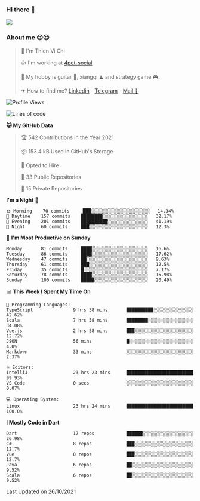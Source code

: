 ### Hi there 👋
![](https://media1.tenor.com/images/9aa4aee77151757a310fcdb4b8fd2a0a/tenor.gif?itemid=12671405)

### About me 😍😍

> 🙎 I'm Thien Vi Chi
> 
> 👍 I'm working at [4pet-social](https://github.com/4pet-social)
>
> 🥞 My hobby is guitar 🎸, xiangqi ♟ and strategy game 🎮.
> 
> ✈ How to find me? [Linkedin](https://www.linkedin.com/in/tvc12/) - [Telegram](https://t.me/yeutham212) - [Mail 📧](mailto:meomeocf98@gmail.com)
> 

<!--START_SECTION:waka-->
![Profile Views](http://img.shields.io/badge/Profile%20Views-9-blue)

![Lines of code](https://img.shields.io/badge/From%20Hello%20World%20I%27ve%20Written-745887%20lines%20of%20code-blue)

**🐱 My GitHub Data** 

> 🏆 542 Contributions in the Year 2021
 > 
> 📦 153.4 kB Used in GitHub's Storage 
 > 
> 💼 Opted to Hire
 > 
> 📜 33 Public Repositories 
 > 
> 🔑 15 Private Repositories  
 > 
**I'm a Night 🦉** 

```text
🌞 Morning    70 commits     ███░░░░░░░░░░░░░░░░░░░░░░   14.34% 
🌆 Daytime    157 commits    ████████░░░░░░░░░░░░░░░░░   32.17% 
🌃 Evening    201 commits    ██████████░░░░░░░░░░░░░░░   41.19% 
🌙 Night      60 commits     ███░░░░░░░░░░░░░░░░░░░░░░   12.3%

```
📅 **I'm Most Productive on Sunday** 

```text
Monday       81 commits     ████░░░░░░░░░░░░░░░░░░░░░   16.6% 
Tuesday      86 commits     ████░░░░░░░░░░░░░░░░░░░░░   17.62% 
Wednesday    47 commits     ██░░░░░░░░░░░░░░░░░░░░░░░   9.63% 
Thursday     61 commits     ███░░░░░░░░░░░░░░░░░░░░░░   12.5% 
Friday       35 commits     █░░░░░░░░░░░░░░░░░░░░░░░░   7.17% 
Saturday     78 commits     ████░░░░░░░░░░░░░░░░░░░░░   15.98% 
Sunday       100 commits    █████░░░░░░░░░░░░░░░░░░░░   20.49%

```


📊 **This Week I Spent My Time On** 

```text
💬 Programming Languages: 
TypeScript               9 hrs 58 mins       ██████████░░░░░░░░░░░░░░░   42.62% 
Scala                    7 hrs 58 mins       ████████░░░░░░░░░░░░░░░░░   34.08% 
Vue.js                   2 hrs 58 mins       ███░░░░░░░░░░░░░░░░░░░░░░   12.72% 
JSON                     56 mins             █░░░░░░░░░░░░░░░░░░░░░░░░   4.0% 
Markdown                 33 mins             ░░░░░░░░░░░░░░░░░░░░░░░░░   2.37%

🔥 Editors: 
IntelliJ                 23 hrs 23 mins      █████████████████████████   99.93% 
VS Code                  0 secs              ░░░░░░░░░░░░░░░░░░░░░░░░░   0.07%

💻 Operating System: 
Linux                    23 hrs 24 mins      █████████████████████████   100.0%

```

**I Mostly Code in Dart** 

```text
Dart                     17 repos            ██████░░░░░░░░░░░░░░░░░░░   26.98% 
C#                       8 repos             ███░░░░░░░░░░░░░░░░░░░░░░   12.7% 
Vue                      8 repos             ███░░░░░░░░░░░░░░░░░░░░░░   12.7% 
Java                     6 repos             ██░░░░░░░░░░░░░░░░░░░░░░░   9.52% 
Scala                    6 repos             ██░░░░░░░░░░░░░░░░░░░░░░░   9.52%

```



 Last Updated on 26/10/2021
<!--END_SECTION:waka-->